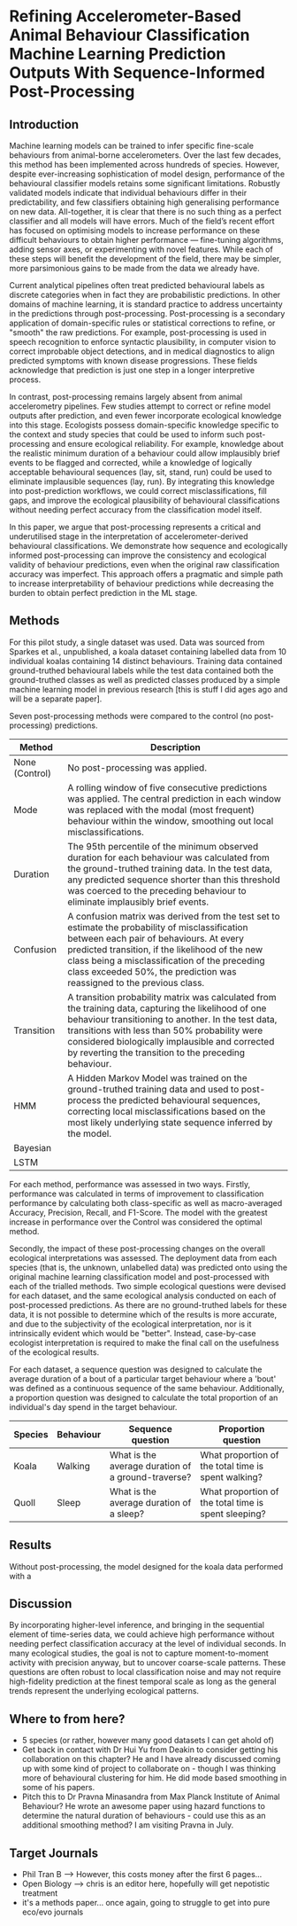 # Refining Accelerometer-Based Animal Behaviour Classification Machine Learning Prediction Outputs With Sequence-Informed Post-Processing

## Introduction
Machine learning models can be trained to infer specific fine-scale behaviours from animal-borne accelerometers. Over the last few decades, this method has been implemented across hundreds of species. However, despite ever-increasing sophistication of model design, performance of the behavioural classifier models retains some significant limitations. Robustly validated models indicate that individual behaviours differ in their predictability, and few classifiers obtaining high generalising performance on new data. All-together, it is clear that there is no such thing as a perfect classifier and all models will have errors. Much of the field’s recent effort has focused on optimising models to increase performance on these difficult behaviours to obtain higher performance — fine-tuning algorithms, adding sensor axes, or experimenting with novel features. While each of these steps will benefit the development of the field, there may be simpler, more parsimonious gains to be made from the data we already have.

Current analytical pipelines often treat predicted behavioural labels as discrete categories when in fact they are probabilistic predictions. In other domains of machine learning, it is standard practice to address uncertainty in the predictions through post-processing. Post-processing is a secondary application of domain-specific rules or statistical corrections to refine, or "smooth" the raw predictions. For example, post-processing is used in speech recognition to enforce syntactic plausibility, in computer vision to correct improbable object detections, and in medical diagnostics to align predicted symptoms with known disease progressions. These fields acknowledge that prediction is just one step in a longer interpretive process.

In contrast, post-processing remains largely absent from animal accelerometry pipelines. Few studies attempt to correct or refine model outputs after prediction, and even fewer incorporate ecological knowledge into this stage. Ecologists possess domain-specific knowledge specific to the context and study species that could be used to inform such post-processing and ensure ecological reliability. For example, knowledge about the realistic minimum duration of a behaviour could allow implausibly brief events to be flagged and corrected, while a knowledge of logically acceptable behavioural sequences (lay, sit, stand, run) could be used to eliminate implausible sequences (lay, run). By integrating this knowledge into post-prediction workflows, we could correct misclassifications, fill gaps, and improve the ecological plausibility of behavioural classifications without needing perfect accuracy from the classification model itself.

In this paper, we argue that post-processing represents a critical and underutilised stage in the interpretation of accelerometer-derived behavioural classifications. We demonstrate how sequence and ecologically informed post-processing can improve the consistency and ecological validity of behaviour predictions, even when the original raw classification accuracy was imperfect. This approach offers a pragmatic and simple path to increase interpretability of behaviour predictions while decreasing the burden to obtain perfect prediction in the ML stage.
## Methods
For this pilot study, a single dataset was used. Data was sourced from Sparkes et al., unpublished, a koala dataset containing labelled data from 10 individual koalas containing 14 distinct behaviours. Training data contained ground-truthed behavioural labels while the test data contained both the ground-truthed classes as well as predicted classes produced by a simple machine learning model in previous research [this is stuff I did ages ago and will be a separate paper]. 

Seven post-processing methods were compared to the control (no post-processing) predictions. 

| Method         | Description                                                                                                                                                                                                                                                                                                              |
| -------------- | ------------------------------------------------------------------------------------------------------------------------------------------------------------------------------------------------------------------------------------------------------------------------------------------------------------------------ |
| None (Control) | No post-processing was applied.                                                                                                                                                                                                                                                                                          |
| Mode           | A rolling window of five consecutive predictions was applied. The central prediction in each window was replaced with the modal (most frequent) behaviour within the window, smoothing out local misclassifications.                                                                                                     |
| Duration       | The 95th percentile of the minimum observed duration for each behaviour was calculated from the ground-truthed training data. In the test data, any predicted sequence shorter than this threshold was coerced to the preceding behaviour to eliminate implausibly brief events.                                         |
| Confusion      | A confusion matrix was derived from the test set to estimate the probability of misclassification between each pair of behaviours. At every predicted transition, if the likelihood of the new class being a misclassification of the preceding class exceeded 50%, the prediction was reassigned to the previous class. |
| Transition     | A transition probability matrix was calculated from the training data, capturing the likelihood of one behaviour transitioning to another. In the test data, transitions with less than 50% probability were considered biologically implausible and corrected by reverting the transition to the preceding behaviour.   |
| HMM            | A Hidden Markov Model was trained on the ground-truthed training data and used to post-process the predicted behavioural sequences, correcting local misclassifications based on the most likely underlying state sequence inferred by the model.                                                                        |
| Bayesian       |                                                                                                                                                                                                                                                                                                                          |
| LSTM           |                                                                                                                                                                                                                                                                                                                          |
For each method, performance was assessed in two ways. Firstly, performance was calculated in terms of improvement to classification performance by calculating both class-specific as well as macro-averaged Accuracy, Precision, Recall, and F1-Score. The model with the greatest increase in performance over the Control was considered the optimal method.

Secondly, the impact of these post-processing changes on the overall ecological interpretations was assessed. The deployment data from each species (that is, the unknown, unlabelled data) was predicted onto using the original machine learning classification model and post-processed with each of the trialled methods. Two simple ecological questions were devised for each dataset, and the same ecological analysis conducted on each of post-processed predictions. As there are no ground-truthed labels for these data, it is not possible to determine which of the results is more accurate, and due to the subjectivity of the ecological interpretation, nor is it intrinsically evident which would be "better". Instead, case-by-case ecologist interpretation is required to make the final call on the usefulness of the ecological results.

For each dataset, a sequence question was designed to calculate the average duration of a bout of a particular target behaviour where a 'bout' was defined as a continuous sequence of the same behaviour. Additionally, a proportion question was designed to calculate the total proportion of an individual's day spend in the target behaviour.

| Species | Behaviour | Sequence question                                  | Proportion question                                  |
| ------- | --------- | -------------------------------------------------- | ---------------------------------------------------- |
| Koala   | Walking   | What is the average duration of a ground-traverse? | What proportion of the total time is spent walking?  |
| Quoll   | Sleep     | What is the average duration of a sleep?           | What proportion of the total time is spent sleeping? |

## Results
Without post-processing, the model designed for the koala data performed with a 






## Discussion
By incorporating higher-level inference, and bringing in the sequential element of time-series data, we could achieve high performance without needing perfect classification accuracy at the level of individual seconds. In many ecological studies, the goal is not to capture moment-to-moment activity with precision anyway, but to uncover coarse-scale patterns. These questions are often robust to local classification noise and may not require high-fidelity prediction at the finest temporal scale as long as the general trends represent the underlying ecological patterns.




## Where to from here?
- 5 species (or rather, however many good datasets I can get ahold of)
- Get back in contact with Dr Hui Yu from Deakin to consider getting his collaboration on this chapter? He and I have already discussed coming up with some kind of project to collaborate on - though I was thinking more of behavioural clustering for him. He did mode based smoothing in some of his papers.
- Pitch this to Dr Pravna Minasandra from Max Planck Institute of Animal Behaviour? He wrote an awesome paper using hazard functions to determine the natural duration of behaviours - could use this as an additional smoothing method? I am visiting Pravna in July.
## Target Journals
- Phil Tran B --> However, this costs money after the first 6 pages...
- Open Biology --> chris is an editor here, hopefully will get nepotistic treatment
- it's a methods paper... once again, going to struggle to get into pure eco/evo journals